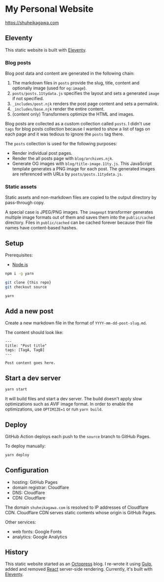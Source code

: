# My Personal Website

https://shuheikagawa.com

## Eleventy

This static website is built with [Eleventy](https://www.11ty.dev/).

### Blog posts

Blog post data and content are generated in the following chain:

1. The markdown files in `posts` provide the slug, title, content and optionally image (used for `og:image`).
2. `posts/posts.11tydata.js` specifies the layout and sets a generated `image` if not specified.
3. `_includes/post.njk` renders the post page content and sets a permalink.
4. `_includes/base.njk` render the entire content.
5. (content only) Transformers optimize the HTML and images.

Blog posts are collected as a custom collection called `posts`. I didn't use `tags` for blog posts collection because I wanted to show a list of tags on each page and it was tedious to ignore the `posts` tag there.

The `posts` collection is used for the following purposes:

- Render individual post pages.
- Render the all posts page with `blog/archives.njk`.
- Generate OG images with `blog/title-image.11ty.js`. This JavaScript template generates a PNG image for each post. The generated images are referenced with URLs by `posts/posts.11tydata.js`.

### Static assets

Static assets and non-markdown files are copied to the output directory by pass-through copy.

A special case is JPEG/PNG images. The `imageopt` transformer generates multiple image formats out of them and saves them into the `public/cached` directory. Files in `public/cached` can be cached forever because their file names have content-based hashes.

## Setup

Prerequisites:

- [Node.js](https://nodejs.org/en/)

```sh
npm i -g yarn

git clone {this repo}
git checkout source

yarn
```

## Add a new post

Create a new markdown file in the format of `YYYY-mm-dd-post-slug.md`.

The content should look like:

```
---
title: "Post title"
tags: [TagA, TagB]
---

Post content goes here.
```

## Start a dev server

```sh
yarn start
```

It will build files and start a dev server. The build doesn't apply slow optimizations such as AVIF image format. In order to enable the optimizations, use `OPTIMIZE=1` or run `yarn build`.

## Deploy

GitHub Action deploys each push to the `source` branch to GitHub Pages.

To deploy manually:

```sh
yarn deploy
```

## Configuration

- hosting: GitHub Pages
- domain registrar: Cloudflare
- DNS: Cloudflare
- CDN: Cloudflare

The domain `shuheikagawa.com` is resolved to IP addresses of Cloudflare CDN. Cloudflare CDN serves static contents whose origin is GitHub Pages.

Other services:

- web fonts: Google Fonts
- analytics: Google Analytics

## History

This static website started as an [Octopress](https://github.com/octopress/octopress) blog. I re-wrote it using [Gulp](https://github.com/gulpjs/gulp), added and removed [React](https://github.com/facebook/react) server-side rendering. Currently, it's built with [Eleventy](https://www.11ty.dev/).

